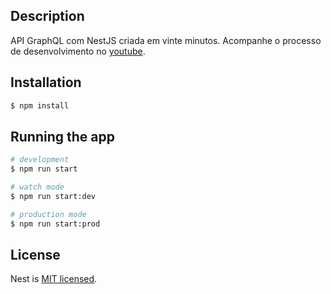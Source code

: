 ## Description

API GraphQL com NestJS criada em vinte minutos.
Acompanhe o processo de desenvolvimento no [youtube](https://www.youtube.com/channel/UCJ-gtqHhTUXIxaNAMiNshOg).

## Installation

```bash
$ npm install
```

## Running the app

```bash
# development
$ npm run start

# watch mode
$ npm run start:dev

# production mode
$ npm run start:prod
```

## License

Nest is [MIT licensed](LICENSE).
